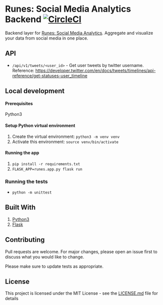 # Runes: Social Media Analytics Backend   [![CircleCI](https://circleci.com/gh/liashenko/runes-analytics-backend.svg?style=shield)](https://circleci.com/gh/liashenko/runes-analytics-backend)

Backend layer for [Runes: Social Media Analytics](https://github.com/liashenko/runes-analytics). Aggregate and visualize your data from social media in one place.

## API
* `/api/v1/tweets/<user_id>` - Get user tweets by twitter username.  
Reference: https://developer.twitter.com/en/docs/tweets/timelines/api-reference/get-statuses-user_timeline

## Local development
#### Prerequisites
Python3

#### Setup Python virtual environment
1. Create the virtual environment: `python3 -m venv venv`
2. Activate this environment: `source venv/bin/activate`

#### Running the app
1. `pip install -r requirements.txt`
2. `FLASK_APP=runes.app.py flask run`

### Running the tests
* `python -m unittest`

## Built With
1. [Python3](https://www.python.org/download/releases/3.0/)
2. [Flask](https://github.com/pallets/flask)

## Contributing
Pull requests are welcome. For major changes, please open an issue first to discuss what you would like to change.

Please make sure to update tests as appropriate.

## License
This project is licensed under the MIT License - see the [LICENSE.md](LICENSE.md) file for details
